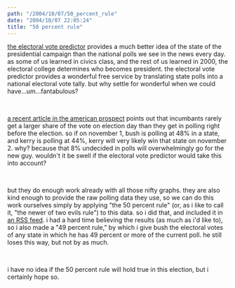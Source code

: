 ```yaml
---
path: "/2004/10/07/50_percent_rule" 
date: "2004/10/07 22:05:24" 
title: "50 percent rule" 
---
```

<p><a href="http://www.electoral-vote.com/">the electoral vote predictor</a> provides a much better idea of the state of the presidential campaign than the national polls we see in the news every day. as some of us learned in civics class, and the rest of us learned in 2000, the electoral college determines who becomes president. the electoral vote predictor provides a wonderful free service by translating state polls into a national electoral vote tally. but why settle for wonderful when we could have...um...fantabulous?</p><br><p><a href="http://www.prospect.org/web/page.ww?section=root&amp;name=ViewWeb&amp;articleId=8694">a recent article in the american prospect</a> points out that incumbants rarely get a larger share of the vote on election day than they get in polling right before the election. so if on november 1, bush is polling at 48% in a state, and kerry is polling at 44%, kerry will very likely win that state on november 2. why? because that 8% undecided in polls will overwhelmingly go for the new guy. wouldn't it be swell if the electoral vote predictor would take this into account?</p><br><p>but they do enough work already with all those nifty graphs. they are also kind enough to provide the raw polling data they use, so we can do this work ourselves simply by applying "the 50 percent rule" (or, as i like to call it, "the newer of two evils rule") to this data. so i did that, and included it in <a href="http://weblog.randomchaos.com/rss/electoral-vote.xml">an RSS feed</a>. i had a hard time believing the results (as much as i'd like to), so i also made a "49 percent rule," by which i give bush the electoral votes of any state in which he has 49 percent or more of the current poll. he still loses this way, but not by as much.</p><br><p>i have no idea if the 50 percent rule will hold true in this election, but i certainly hope so.</p>